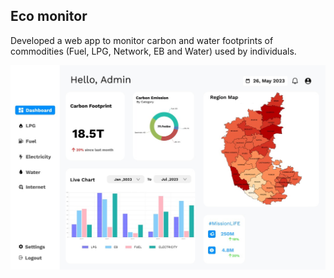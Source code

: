 ## Eco monitor
Developed a web app to monitor carbon and water footprints of commodities (Fuel, LPG, Network, EB and Water) used by individuals.

<img src="https://github.com/Jayavishnu-R/Eco-monitor/blob/main/ui.jpeg" alt="Alt text">
